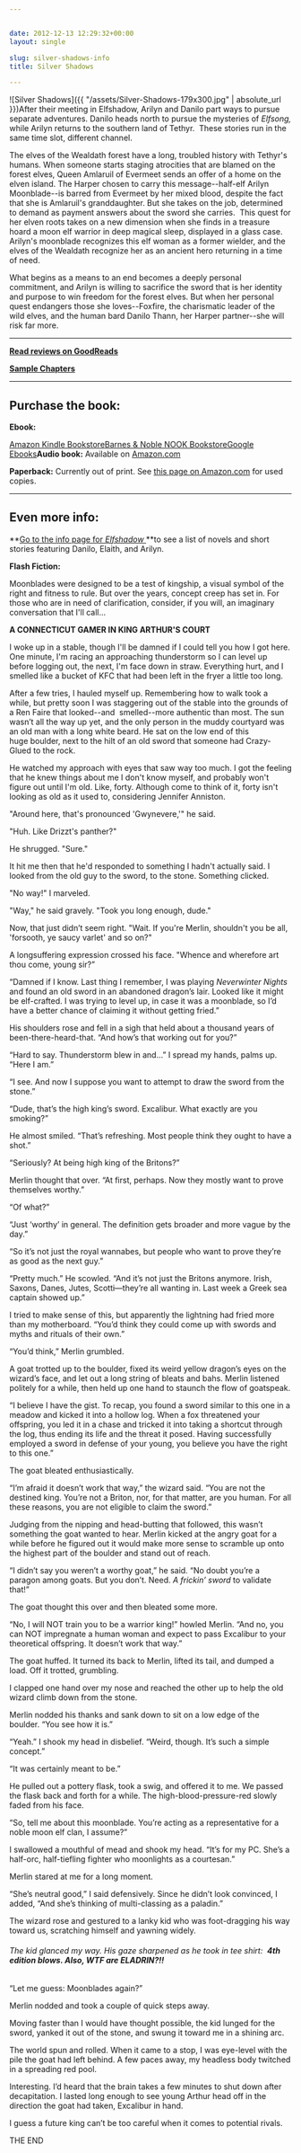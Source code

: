 ```yaml
---


date: 2012-12-13 12:29:32+00:00
layout: single

slug: silver-shadows-info
title: Silver Shadows

---
```


![Silver Shadows]({{ "/assets/Silver-Shadows-179x300.jpg" | absolute_url }})After their meeting in Elfshadow, Arilyn and Danilo part ways to pursue separate adventures. Danilo heads north to pursue the mysteries of _Elfsong,_ while Arilyn returns to the southern land of Tethyr.  These stories run in the same time slot, different channel.

The elves of the Wealdath forest have a long, troubled history with Tethyr's humans. When someone starts staging atrocities that are blamed on the forest elves, Queen Amlaruil of Evermeet sends an offer of a home on the elven island. The Harper chosen to carry this message--half-elf Arilyn Moonblade--is barred from Evermeet by her mixed blood, despite the fact that she is Amlaruil's granddaughter. But she takes on the job, determined to demand as payment answers about the sword she carries.  This quest for her elven roots takes on a new dimension when she finds in a treasure hoard a moon elf warrior in deep magical sleep, displayed in a glass case. Arilyn's moonblade recognizes this elf woman as a former wielder, and the elves of the Wealdath recognize her as an ancient hero returning in a time of need.

What begins as a means to an end becomes a deeply personal commitment, and Arilyn is willing to sacrifice the sword that is her identity and purpose to win freedom for the forest elves. But when her personal quest endangers those she loves--Foxfire, the charismatic leader of the wild elves, and the human bard Danilo Thann, her Harper partner--she will risk far more.

********************************

**[Read reviews on GoodReads](http://www.goodreads.com/book/show/19851.Silver_Shadows)**

**[Sample Chapters](http://books.google.com/books?id=IQIXYlLffosC&printsec=frontcover&source=gbs_ge_summary_r&cad=0#v=onepage&q&f=false)**

********************************


## Purchase the book:


**Ebook:**

[Amazon Kindle Bookstore](http://www.amazon.com/Silver-Shadows-Song-Swords-ebook/dp/B004ZZNN3M/ref=tmm_kin_title_0?ie=UTF8&qid=1355416588&sr=8-1)[Barnes & Noble NOOK Bookstore](http://www.barnesandnoble.com/w/forgotten-realms-elaine-cunningham/1103165631?ean=9780786959723)[Google Ebooks](http://books.google.com/books/about/Silver_Shadows.html?id=IQIXYlLffosC)**Audio book:** Available on [Amazon.com](http://www.amazon.com/Silver-Shadows-Forgotten-Realms-Swords/dp/B00BA1ZQHU/ref=sr_1_17?s=digital-text&ie=UTF8&qid=1360071850&sr=1-17&keywords=elaine+cunningham)

**Paperback:** Currently out of print. See [this page on Amazon.com](http://www.amazon.com/Silver-Shadows-Forgotten-Realms-Swords/dp/0786917997/ref=sr_1_1?ie=UTF8&qid=1355416588&sr=8-1&keywords=silver+shadows) for used copies.

*******************************


## Even more info:


**[Go to the info page for _Elfshadow_ ](http://www.elainecunningham.com/elfshadow-info)**to see a list of novels and short stories featuring Danilo, Elaith, and Arilyn.

**Flash Fiction:**

Moonblades were designed to be a test of kingship, a visual symbol of the right and fitness to rule. But over the years, concept creep has set in. For those who are in need of clarification, consider, if you will, an imaginary conversation that I'll call...


**A CONNECTICUT GAMER IN KING ARTHUR'S COURT**


I woke up in a stable, though I'll be damned if I could tell you how I got here. One minute, I'm racing an approaching thunderstorm so I can level up before logging out, the next, I'm face down in straw. Everything hurt, and I smelled like a bucket of KFC that had been left in the fryer a little too long.

After a few tries, I hauled myself up. Remembering how to walk took a while, but pretty soon I was staggering out of the stable into the grounds of a Ren Faire that looked--and  smelled--more authentic than most. The sun wasn’t all the way up yet, and the only person in the muddy courtyard was an old man with a long white beard. He sat on the low end of this huge boulder, next to the hilt of an old sword that someone had Crazy-Glued to the rock.

He watched my approach with eyes that saw way too much. I got the feeling that he knew things about me I don't know myself, and probably won't figure out until I'm old. Like, forty. Although come to think of it, forty isn't looking as old as it used to, considering Jennifer Anniston.

"Around here, that's pronounced 'Gwynevere,'" he said.

"Huh. Like Drizzt's panther?"

He shrugged. "Sure."

It hit me then that he'd responded to something I hadn't actually said. I looked from the old guy to the sword, to the stone. Something clicked.

"No way!" I marveled.

"Way," he said gravely. "Took you long enough, dude."

Now, that just didn’t seem right. "Wait. If you're Merlin, shouldn't you be all, 'forsooth, ye saucy varlet' and so on?"

A longsuffering expression crossed his face. "Whence and wherefore art thou come, young sir?”

“Damned if I know. Last thing I remember, I was playing _Neverwinter Nights_ and found an old sword in an abandoned dragon’s lair. Looked like it might be elf-crafted. I was trying to level up, in case it was a moonblade, so I’d have a better chance of claiming it without getting fried.”

His shoulders rose and fell in a sigh that held about a thousand years of been-there-heard-that. “And how’s that working out for you?”

“Hard to say. Thunderstorm blew in and…” I spread my hands, palms up. “Here I am.”

“I see. And now I suppose you want to attempt to draw the sword from the stone.”

“Dude, that’s the high king’s sword. Excalibur. What exactly are you smoking?”

He almost smiled. “That’s refreshing. Most people think they ought to have a shot.”

“Seriously? At being high king of the Britons?”

Merlin thought that over. “At first, perhaps. Now they mostly want to prove themselves worthy.”

“Of what?”

“Just ‘worthy’ in general. The definition gets broader and more vague by the day.”

“So it’s not just the royal wannabes, but people who want to prove they’re as good as the next guy.”

“Pretty much.” He scowled. “And it’s not just the Britons anymore. Irish, Saxons, Danes, Jutes, Scotti—they’re all wanting in. Last week a Greek sea captain showed up.”

I tried to make sense of this, but apparently the lightning had fried more than my motherboard. “You’d think they could come up with swords and myths and rituals of their own.”

“You’d think,” Merlin grumbled.

A goat trotted up to the boulder, fixed its weird yellow dragon’s eyes on the wizard’s face, and let out a long string of bleats and bahs. Merlin listened politely for a while, then held up one hand to staunch the flow of goatspeak.

“I believe I have the gist. To recap, you found a sword similar to this one in a meadow and kicked it into a hollow log. When a fox threatened your offspring, you led it in a chase and tricked it into taking a shortcut through the log, thus ending its life and the threat it posed. Having successfully employed a sword in defense of your young, you believe you have the right to this one.”

The goat bleated enthusiastically.

“I’m afraid it doesn’t work that way,” the wizard said. “You are not the destined king. You’re not a Briton, nor, for that matter, are you human. For all these reasons, you are not eligible to claim the sword.”

Judging from the nipping and head-butting that followed, this wasn’t something the goat wanted to hear. Merlin kicked at the angry goat for a while before he figured out it would make more sense to scramble up onto the highest part of the boulder and stand out of reach.

“I didn’t say you weren’t a worthy goat,” he said. “No doubt you’re a paragon among goats. But you don’t. Need. _A frickin’ sword_ to validate that!”

The goat thought this over and then bleated some more.

“No, I will NOT train you to be a warrior king!” howled Merlin. “And no, you can NOT impregnate a human woman and expect to pass Excalibur to your theoretical offspring. It doesn’t work that way.”

The goat huffed. It turned its back to Merlin, lifted its tail, and dumped a load. Off it trotted, grumbling.

I clapped one hand over my nose and reached the other up to help the old wizard climb down from the stone.

Merlin nodded his thanks and sank down to sit on a low edge of the boulder. “You see how it is.”

“Yeah.” I shook my head in disbelief. “Weird, though. It’s such a simple concept.”

“It was certainly meant to be.”

He pulled out a pottery flask, took a swig, and offered it to me. We passed the flask back and forth for a while. The high-blood-pressure-red slowly faded from his face.

“So, tell me about this moonblade. You’re acting as a representative for a noble moon elf clan, I assume?”

I swallowed a mouthful of mead and shook my head. “It’s for my PC. She’s a half-orc, half-tiefling fighter who moonlights as a courtesan.”

Merlin stared at me for a long moment.

“She’s neutral good,” I said defensively. Since he didn’t look convinced, I added, “And she’s thinking of multi-classing as a paladin.”

The wizard rose and gestured to a lanky kid who was foot-dragging his way toward us, scratching himself and yawning widely.


###### The kid glanced my way. His gaze sharpened as he took in tee shirt:  **4th edition blows. Also, WTF are ELADRIN?!!**




“Let me guess: Moonblades again?”

Merlin nodded and took a couple of quick steps away.

Moving faster than I would have thought possible, the kid lunged for the sword, yanked it out of the stone, and swung it toward me in a shining arc.

The world spun and rolled. When it came to a stop, I was eye-level with the pile the goat had left behind. A few paces away, my headless body twitched in a spreading red pool.

Interesting. I’d heard that the brain takes a few minutes to shut down after decapitation. I lasted long enough to see young Arthur head off in the direction the goat had taken, Excalibur in hand.

I guess a future king can’t be too careful when it comes to potential rivals.


THE END
